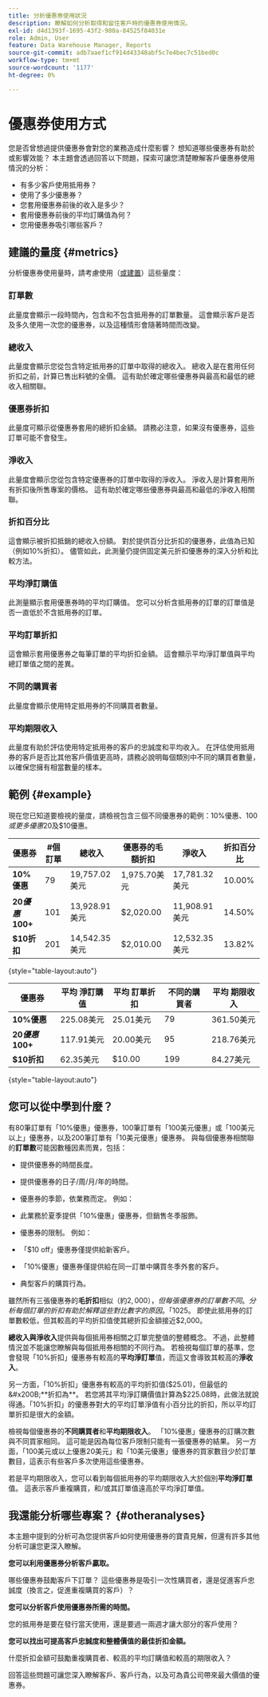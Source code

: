 ```yaml
---
title: 分析優惠券使用狀況
description: 瞭解如何分析取得和留住客戶時的優惠券使用情況。
exl-id: d4d1393f-1695-43f2-980a-84525f84031e
role: Admin, User
feature: Data Warehouse Manager, Reports
source-git-commit: adb7aaef1cf914d43348abf5c7e4bec7c51bed0c
workflow-type: tm+mt
source-wordcount: '1177'
ht-degree: 0%

---
```


# 優惠券使用方式

您是否曾想過提供優惠券會對您的業務造成什麼影響？ 想知道哪些優惠券有助於或影響效能？ 本主題會透過回答以下問題，探索可讓您清楚瞭解客戶優惠券使用情況的分析：

* 有多少客戶使用抵用券？
* 使用了多少優惠券？
* 您套用優惠券前後的收入是多少？
* 套用優惠券前後的平均訂購值為何？
* 您用優惠券吸引哪些客戶？

## 建議的量度 {#metrics}

分析優惠券使用量時，請考慮使用（[或建置](../../data-user/reports/ess-manage-data-metrics.md)）這些量度：

### 訂單數

此量度會顯示一段時間內，包含和不包含抵用券的訂單數量。 這會顯示客戶是否及多久使用一次您的優惠券，以及這種情形會隨著時間而改變。

### 總收入

此量度會顯示您從包含特定抵用券的訂單中取得的總收入。 總收入是在套用任何折扣之前，計算已售出料號的全價。 這有助於確定哪些優惠券與最高和最低的總收入相關聯。

### 優惠券折扣

此量度可顯示從優惠券套用的總折扣金額。 請務必注意，如果沒有優惠券，這些訂單可能不會發生。

### 淨收入

此量度會顯示您從包含特定優惠券的訂單中取得的淨收入。 淨收入是計算套用所有折扣後所售專案的價格。 這有助於確定哪些優惠券與最高和最低的淨收入相關聯。

### 折扣百分比

這會顯示被折扣抵銷的總收入份額。 對於提供百分比折扣的優惠券，此值為已知（例如10%折扣）。 儘管如此，此測量仍提供固定美元折扣優惠券的深入分析和比較方法。

### 平均淨訂購值

此測量顯示套用優惠券時的平均訂購值。 您可以分析含抵用券的訂單的訂單值是否一直低於不含抵用券的訂單。

### 平均訂單折扣

這會顯示套用優惠券之每筆訂單的平均折扣金額。 這會顯示平均淨訂單值與平均總訂單值之間的差異。

### 不同的購買者

此量度會顯示使用特定抵用券的不同購買者數量。

### 平均期限收入

此量度有助於評估使用特定抵用券的客戶的忠誠度和平均收入。 在評估使用抵用券的客戶是否比其他客戶價值更高時，請務必說明每個類別中不同的購買者數量，以確保您擁有相當數量的樣本。

## 範例 {#example}

現在您已知道要檢視的量度，請檢視包含三個不同優惠券的範例：10%優惠、$100或更多優惠$20及$10優惠。

| **優惠券** | **#個訂單** | **總收入** | **優惠券的毛額折扣** | **淨收入** | **折扣百分比** |
|-----|-----|-----|-----|-----|-----|
| **10%優惠** | 79 | 19,757.02美元 | 1,975.70美元 | 17,781.32美元 | 10.00% |
| **$20優惠$100+** | 101 | 13,928.91美元 | $2,020.00 | 11,908.91美元 | 14.50% |
| **$10折扣** | 201 | 14,542.35美元 | $2,010.00 | 12,532.35美元 | 13.82% |

{style="table-layout:auto"}


| **優惠券** | **平均 淨訂購值** | **平均 訂單折扣** | **不同的購買者** | **平均 期限收入** |
|-----|-----|-----|-----|-----|
| **10%優惠** | 225.08美元 | 25.01美元 | 79 | 361.50美元 |
| **$20優惠$100+** | 117.91美元 | 20.00美元 | 95 | 218.76美元 |
| **$10折扣** | 62.35美元 | $10.00 | 199 | 84.27美元 |

{style="table-layout:auto"}

## 您可以從中學到什麼？

有80筆訂單有「10%優惠」優惠券，100筆訂單有「100美元優惠」或「100美元以上」優惠券，以及200筆訂單有「10美元優惠」優惠券。 與每個優惠券相關聯的&#x200B;**訂單數**&#x200B;可能因數種因素而異，包括：

* 提供優惠券的時間長度。
* 提供優惠券的日子/周/月/年的時間。
* 優惠券的季節，依業務而定。 例如：
* 此業務於夏季提供「10%優惠」優惠券，但銷售冬季服飾。

* 優惠券的限制。 例如：
* 「$10 off」優惠券僅提供給新客戶。
* 「10%優惠」優惠券僅提供給在同一訂單中購買冬季外套的客戶。

* 典型客戶的購買行為。

雖然所有三張優惠券的&#x200B;**毛折扣**&#x200B;相似（約$2,000），但每張優惠券的訂單數不同。 分析每個訂單的折扣有助於解釋這些對比數字的原因。 「10%折扣」優惠券的訂單數最少，但&#x200B;**平均訂單折扣**&#x200B;約為$25。 即使此抵用券的訂單數較低，但其較高的平均折扣值使其總折扣金額接近$2,000。

**總收入與淨收入**&#x200B;提供與每個抵用券相關之訂單完整值的整體概念。 不過，此整體情況並不能讓您瞭解與每個抵用券相關的不同行為。 若檢視每個訂單的基準，您會發現「10%折扣」優惠券有較高的&#x200B;**平均淨訂單**&#x200B;值，而這又會導致其較高的&#x200B;**淨收入**。

另一方面，「10%折扣」優惠券有較高的平均折扣值($25.01)，但最低的&#x200B;**折扣為**。 若您將其平均淨訂購價值計算為$225.08時，此做法就說得通。「10%折扣」的優惠券對大的平均訂單淨值有小百分比的折扣，所以平均訂單折扣是很大的金額。

檢視每個優惠券的&#x200B;**不同購買者**&#x200B;和&#x200B;**平均期限收入**。 「10%優惠」優惠券的訂購次數與不同買家相同。 這可能是因為每位客戶限制只能有一張優惠券的結果。 另一方面，「100美元或以上優惠20美元」和「10美元優惠」優惠券的買家數目少於訂單數目，這表示有些客戶多次使用這些優惠券。

若是平均期限收入，您可以看到每個抵用券的平均期限收入大於個別&#x200B;**平均淨訂單**&#x200B;值。 這表示客戶重複購買，和/或其訂單值遠高於平均淨訂單值。

## 我還能分析哪些專案？ {#otheranalyses}

本主題中提到的分析可為您提供客戶如何使用優惠券的寶貴見解，但還有許多其他分析可讓您更深入瞭解。

**您可以利用優惠券分析客戶贏取。**

哪些優惠券鼓勵客戶下訂單？ 這些優惠券是吸引一次性購買者，還是促進客戶忠誠度（換言之，促進重複購買的客戶）？

**您可以分析客戶使用優惠券所需的時間。**

您的抵用券是要在發行當天使用，還是要過一兩週才讓大部分的客戶使用？

**您可以找出可提高客戶忠誠度和整體價值的最佳折扣金額。**

什麼折扣金額可鼓勵重複購買者、較高的平均訂購值和較高的期限收入？

回答這些問題可讓您深入瞭解客戶、客戶行為，以及可為貴公司帶來最大價值的優惠券。
